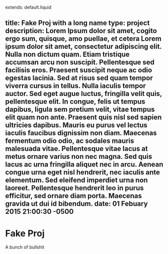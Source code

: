 extends: default.liquid

title: Fake Proj with a long name
type: project
description: Lorem Ipsum dolor sit amet, cogito ergo sum, quisque, amo puellae, et cetera Lorem ipsum dolor sit amet, consectetur adipiscing elit. Nulla non dictum quam. Etiam tristique accumsan arcu non suscipit. Pellentesque sed facilisis eros. Praesent suscipit neque ac odio egestas lacinia. Sed at risus sed quam tempor viverra cursus in tellus. Nulla iaculis tempor auctor. Sed eget augue luctus, fringilla velit quis, pellentesque elit. In congue, felis ut tempus dapibus, ligula sem pretium velit, vitae tempus elit quam non ante. Praesent quis nisl sed sapien ultricies dapibus. Mauris eu purus vel lectus iaculis faucibus dignissim non diam. Maecenas fermentum odio odio, ac sodales mauris malesuada vitae. Pellentesque vitae lacus at metus ornare varius non nec magna. Sed quis lacus ac urna fringilla aliquet nec in arcu. Aenean congue urna eget nisl hendrerit, nec iaculis ante elementum. Sed eleifend imperdiet urna non laoreet. Pellentesque hendrerit leo in purus efficitur, sed ornare diam porta. Maecenas gravida ut dui id bibendum. 
date: 01 Febuary 2015 21:00:30 -0500
---

# Fake Proj

A bunch of bullshit
